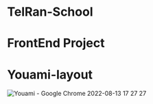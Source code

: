 # TelRan-School

# FrontEnd Project

# Youami-layout


![Youami - Google Chrome 2022-08-13 17 27 27](https://user-images.githubusercontent.com/108806800/184500668-bc6382d1-e278-4048-83f6-f20bbd2c91a8.png)
